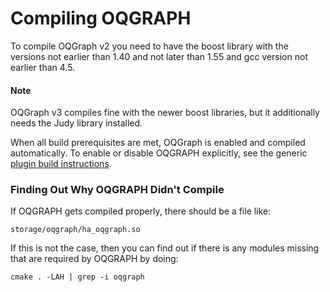 
# Compiling OQGRAPH

To compile OQGraph v2 you need to have the boost library with the versions not earlier than 1.40 and not later than 1.55 and gcc version not earlier than 4.5.



#### Note

OQGraph v3 compiles fine with the newer boost libraries, but it additionally needs the Judy library installed.


When all build prerequisites are met, OQGraph is enabled and compiled automatically. To enable or disable OQGRAPH explicitly, see the generic [plugin build instructions](../../../server-management/getting-installing-and-upgrading-mariadb/compiling-mariadb-from-source/compiling-mariadb-with-extra-modulesoptions/specifying-which-plugins-to-build.md).


### Finding Out Why OQGRAPH Didn't Compile


If OQGRAPH gets compiled properly, there should be a file like:


```
storage/oqgraph/ha_oqgraph.so
```

If this is not the case, then you can find out if there is any modules missing that are required by OQGRAPH by doing:


```
cmake . -LAH | grep -i oqgraph
```
